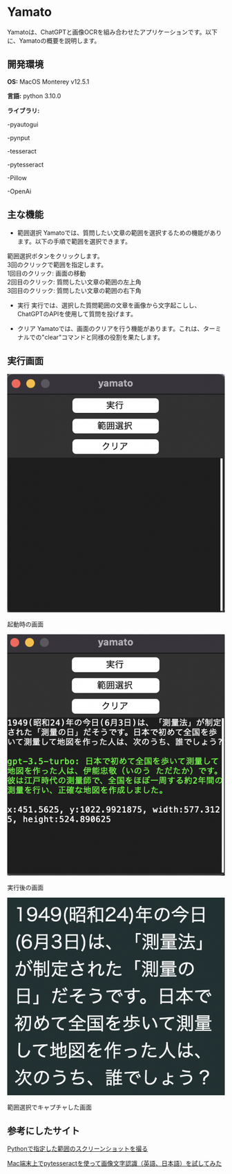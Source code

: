 # Yamato

Yamatoは、ChatGPTと画像OCRを組み合わせたアプリケーションです。以下に、Yamatoの概要を説明します。


## 開発環境

**OS:** MacOS Monterey v12.5.1

**言語:** python 3.10.0

**ライブラリ:** 

-pyautogui 

-pynput

-tesseract

-pytesseract

-Pillow

-OpenAi


## 主な機能

- 範囲選択
Yamatoでは、質問したい文章の範囲を選択するための機能があります。以下の手順で範囲を選択できます。

範囲選択ボタンをクリックします。\
3回のクリックで範囲を指定します。\
1回目のクリック: 画面の移動\
2回目のクリック: 質問したい文章の範囲の左上角\
3回目のクリック: 質問したい文章の範囲の右下角

- 実行
実行では、選択した質問範囲の文章を画像から文字起こしし、ChatGPTのAPIを使用して質問を投げます。

- クリア
Yamatoでは、画面のクリアを行う機能があります。これは、ターミナルでの"clear"コマンドと同様の役割を果たします。


## 実行画面

![実行画面](images/img1.png "img1")

起動時の画面

![実行後の画面](images/img2.png "img2")

実行後の画面

![実行後の画面](images/test.png "test")

範囲選択でキャプチャした画面

## 参考にしたサイト

[Pythonで指定した範囲のスクリーンショットを撮る](https://qiita.com/kenshin-627/items/56b4d945ac63ad8c541c)

[Mac端末上でpytesseractを使って画像文字認識（英語、日本語）を試してみた](https://dev.classmethod.jp/articles/ocr-on-a-mac-device-with-pytesseract/)
